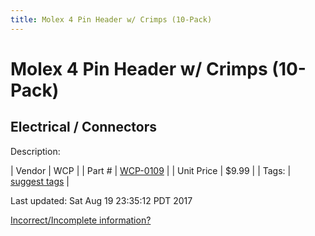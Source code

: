 ```yaml
---
title: Molex 4 Pin Header w/ Crimps (10-Pack)
---
```


# Molex 4 Pin Header w/ Crimps (10-Pack)
## Electrical / Connectors
Description: 	 

| Vendor | WCP | 
| Part # | [WCP-0109](http://www.wcproducts.net/WCP-0109) | 
| Unit Price | $9.99 | 
| Tags: | [suggest tags](https://docs.google.com/forms/d/e/1FAIpQLSeWyY8v3RgOty-MyWmh9U0iivNYN_molChYyS-0U-o-kOAv_g/viewform) | 

Last updated: Sat Aug 19 23:35:12 PDT 2017

 [Incorrect/Incomplete information?](https://docs.google.com/forms/d/e/1FAIpQLSeWyY8v3RgOty-MyWmh9U0iivNYN_molChYyS-0U-o-kOAv_g/viewform)